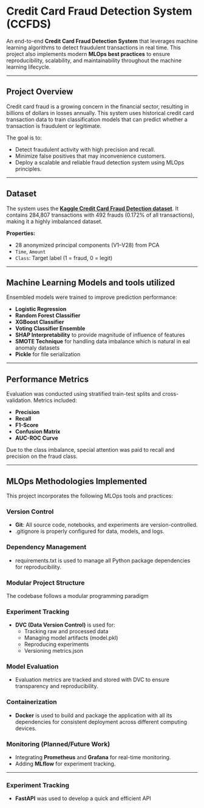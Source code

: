 #  Credit Card Fraud Detection System (CCFDS)

An end-to-end **Credit Card Fraud Detection System** that leverages machine learning algorithms to detect fraudulent transactions in real time. This project also implements modern **MLOps best practices** to ensure reproducibility, scalability, and maintainability throughout the machine learning lifecycle.

---

##  Project Overview

Credit card fraud is a growing concern in the financial sector, resulting in billions of dollars in losses annually. This system uses historical credit card transaction data to train classification models that can predict whether a transaction is fraudulent or legitimate.

The goal is to:
- Detect fraudulent activity with high precision and recall.
- Minimize false positives that may inconvenience customers.
- Deploy a scalable and reliable fraud detection system using MLOps principles.

---

##  Dataset

The system uses the **[Kaggle Credit Card Fraud Detection dataset](https://www.kaggle.com/mlg-ulb/creditcardfraud)**. It contains 284,807 transactions with 492 frauds (0.172% of all transactions), making it a highly imbalanced dataset.

**Properties:**
- 28 anonymized principal components (V1–V28) from PCA
- `Time`, `Amount`
- `Class`: Target label (1 = fraud, 0 = legit)

---

##  Machine Learning Models and tools utilized

Ensembled models were trained to improve prediction performance:

- **Logistic Regression**
- **Random Forest Classifier**
- **XGBoost Classifier**
- **Voting Classifier Ensemble**
-  **SHAP Interpretability** to provide magnitude of influence of features
- **SMOTE Technique** for handling data imbalance which is natural in eal anomaly datasets
- **Pickle** for file serialization


---

## Performance Metrics

Evaluation was conducted using stratified train-test splits and cross-validation. Metrics included:

- **Precision**
- **Recall**
- **F1-Score**
- **Confusion Matrix**
- **AUC-ROC Curve**

Due to the class imbalance, special attention was paid to recall and precision on the fraud class.

---

##  MLOps Methodologies Implemented

This project incorporates the following MLOps tools and practices:

### Version Control
- **Git**: All source code, notebooks, and experiments are version-controlled.
- .gitignore is properly configured for data, models, and logs.

###  Dependency Management
- requirements.txt is used to manage all Python package dependencies for reproducibility.

###  Modular Project Structure

The codebase follows a modular programming paradigm

### Experiment Tracking
- **DVC (Data Version Control)** is used for:
  - Tracking raw and processed data
  - Managing model artifacts (model.pkl)
  - Reproducing experiments
  - Versioning metrics.json

### Model Evaluation
- Evaluation metrics are tracked and stored with DVC to ensure transparency and reproducibility.

### Containerization
- **Docker** is used to build and package the application with all its dependencies for consistent deployment across different computing devices.

### Monitoring (Planned/Future Work)
- Integrating **Prometheus** and **Grafana** for real-time monitoring.
- Adding **MLflow** for experiment tracking.

---
### Experiment Tracking
- **FastAPI** was used to develop a quick and efficient API
